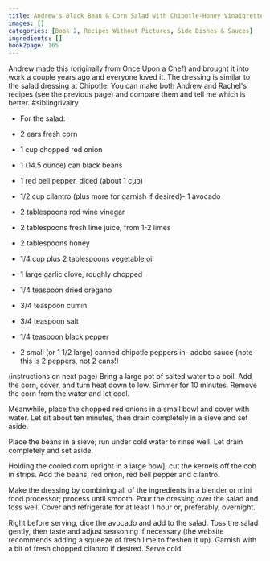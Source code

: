 ```yaml
---
title: Andrew's Black Bean & Corn Salad with Chipotle-Honey Vinaigrette
images: []
categories: [Book 2, Recipes Without Pictures, Side Dishes & Sauces]
ingredients: []
book2page: 165
---
```


Andrew made this (originally from Once Upon a Chef) and brought it into work a couple years ago and everyone loved it. The dressing is similar to the salad dressing at Chipotle. You can make both Andrew and Rachel's recipes (see the previous page) and compare them and tell me which is better. #siblingrivalry 

- For the salad:
- 2 ears fresh corn
- 1 cup chopped red onion
- 1 (14.5 ounce) can black beans
- 1 red bell pepper, diced (about 1 cup)
- 1/2 cup cilantro (plus more for garnish if desired)- 1 avocado

- 2 tablespoons red wine vinegar
- 2 tablespoons fresh lime juice, from 1-2 limes
- 2 tablespoons honey
- 1/4 cup plus 2 tablespoons vegetable oil
- 1 large garlic clove, roughly chopped
- 1/4 teaspoon dried oregano
- 3/4 teaspoon cumin
- 3/4 teaspoon salt
- 1/4 teaspoon black pepper
- 2 small (or 1 1/2 large) canned chipotle peppers in- adobo sauce (note this is 2 peppers, not 2 cans!)

(instructions on next page)
Bring a large pot of salted water to a boil. Add the corn, cover, and turn heat down to low. Simmer for 10 minutes. Remove the corn from the water and let cool. 

Meanwhile, place the chopped red onions in a small bowl and cover with water. Let sit about ten minutes, then drain completely in a sieve and set aside. 

Place the beans in a sieve; run under cold water to rinse well. Let drain completely and set aside. 

Holding the cooled corn upright in a large bow], cut the kernels off the cob in strips. Add the beans, red onion, red bell pepper and cilantro. 

Make the dressing by combining all of the ingredients in a blender or mini food processor; process until smooth. Pour the dressing over the salad and toss well. Cover and refrigerate for at least 1 hour or, preferably, overnight. 

Right before serving, dice the avocado and add to the salad. Toss the salad gently, then taste and adjust seasoning if necessary (the website recommends adding a squeeze of fresh lime to freshen it up). Garnish with a bit of fresh chopped cilantro if desired. Serve cold.